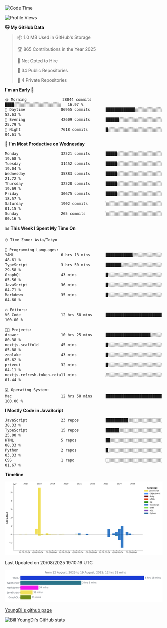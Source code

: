 <!--START_SECTION:waka-->
![Code Time](http://img.shields.io/badge/Code%20Time-1%2C387%20hrs%2022%20mins-blue)

![Profile Views](http://img.shields.io/badge/Profile%20Views-0-blue)

**🐱 My GitHub Data** 

> 📦 1.0 MB Used in GitHub's Storage 
 > 
> 🏆 865 Contributions in the Year 2025
 > 
> 🚫 Not Opted to Hire
 > 
> 📜 34 Public Repositories 
 > 
> 🔑 4 Private Repositories 
 > 
**I'm an Early 🐤** 

```text
🌞 Morning                28044 commits       ████░░░░░░░░░░░░░░░░░░░░░   16.97 % 
🌆 Daytime                86955 commits       █████████████░░░░░░░░░░░░   52.63 % 
🌃 Evening                42609 commits       ██████░░░░░░░░░░░░░░░░░░░   25.79 % 
🌙 Night                  7618 commits        █░░░░░░░░░░░░░░░░░░░░░░░░   04.61 % 
```
📅 **I'm Most Productive on Wednesday** 

```text
Monday                   32521 commits       █████░░░░░░░░░░░░░░░░░░░░   19.68 % 
Tuesday                  31452 commits       █████░░░░░░░░░░░░░░░░░░░░   19.04 % 
Wednesday                35883 commits       █████░░░░░░░░░░░░░░░░░░░░   21.72 % 
Thursday                 32528 commits       █████░░░░░░░░░░░░░░░░░░░░   19.69 % 
Friday                   30675 commits       █████░░░░░░░░░░░░░░░░░░░░   18.57 % 
Saturday                 1902 commits        ░░░░░░░░░░░░░░░░░░░░░░░░░   01.15 % 
Sunday                   265 commits         ░░░░░░░░░░░░░░░░░░░░░░░░░   00.16 % 
```


📊 **This Week I Spent My Time On** 

```text
🕑︎ Time Zone: Asia/Tokyo

💬 Programming Languages: 
YAML                     6 hrs 18 mins       ████████████░░░░░░░░░░░░░   48.61 % 
TypeScript               3 hrs 50 mins       ███████░░░░░░░░░░░░░░░░░░   29.58 % 
GraphQL                  43 mins             █░░░░░░░░░░░░░░░░░░░░░░░░   05.56 % 
JavaScript               36 mins             █░░░░░░░░░░░░░░░░░░░░░░░░   04.71 % 
Markdown                 35 mins             █░░░░░░░░░░░░░░░░░░░░░░░░   04.60 % 

🔥 Editors: 
VS Code                  12 hrs 58 mins      █████████████████████████   100.00 % 

🐱‍💻 Projects: 
drawer                   10 hrs 25 mins      ████████████████████░░░░░   80.38 % 
nextjs-scaffold          45 mins             █░░░░░░░░░░░░░░░░░░░░░░░░   05.88 % 
zoolake                  43 mins             █░░░░░░░░░░░░░░░░░░░░░░░░   05.62 % 
priveui                  32 mins             █░░░░░░░░░░░░░░░░░░░░░░░░   04.11 % 
nextjs-refresh-token-rota11 mins             ░░░░░░░░░░░░░░░░░░░░░░░░░   01.44 % 

💻 Operating System: 
Mac                      12 hrs 58 mins      █████████████████████████   100.00 % 
```

**I Mostly Code in JavaScript** 

```text
JavaScript               23 repos            ██████████░░░░░░░░░░░░░░░   38.33 % 
TypeScript               15 repos            ██████░░░░░░░░░░░░░░░░░░░   25.00 % 
HTML                     5 repos             ██░░░░░░░░░░░░░░░░░░░░░░░   08.33 % 
Python                   2 repos             █░░░░░░░░░░░░░░░░░░░░░░░░   03.33 % 
CSS                      1 repo              ░░░░░░░░░░░░░░░░░░░░░░░░░   01.67 % 
```



**Timeline**

![Lines of Code chart](https://raw.githubusercontent.com/Youngdi/Youngdi/master/assets/bar_graph.png)


 Last Updated on 20/08/2025 19:10:16 UTC
<!--END_SECTION:waka-->

![wakatime](./images/stat.svg)

[YoungDi's github page](https://youngdi.github.io)

![Bill YoungDi's GitHub stats](https://github-readme-stats.vercel.app/api?username=youngdi&count_private=true&show_icons=true)
